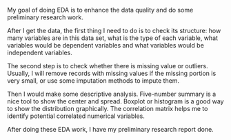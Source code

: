 My goal of doing EDA is to enhance the data quality and do some preliminary research work. 

After I get the data, the first thing I need to do is to check its structure: how many variables are in this data set, what is the type of each variable, what variables would be dependent variables and what variables would be independent variables.

The second step is to check whether there is missing value or outliers. Usually, I will remove records with missing values if the missing portion is very small, or use some imputation methods to impute them.

Then I would make some descriptive analysis. Five-number summary is a nice tool to show the center and spread. Boxplot or histogram is a good way to show the distribution graphically. The correlation matrix helps me to identify potential correlated numerical variables.

After doing these EDA work, I have my preliminary research report done. 
